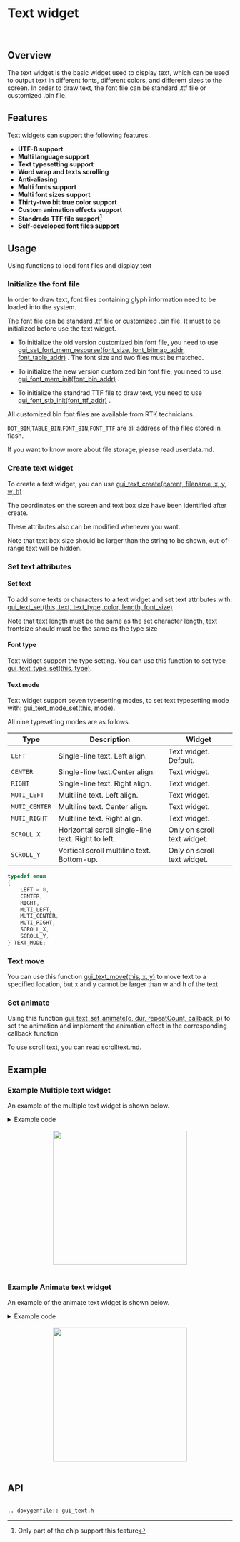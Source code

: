 # Text widget
<br>

## Overview

The text widget is the basic widget used to display text, which can be used to output text in different fonts, different colors, and different sizes to the screen. In order to draw text, the font file can be standard .ttf file or customized .bin file.

## Features

Text widgets can support the following features.

+ **UTF-8 support**
+ **Multi language support**
+ **Text typesetting support**
+ **Word wrap and texts scrolling**
+ **Anti-aliasing**
+ **Multi fonts support**
+ **Multi font sizes support**
+ **Thirty-two bit true color support**
+ **Custom animation effects support**
+ **Standrads TTF file support[^1]**
+ **Self-developed font files support**

[^1]: Only part of the chip support this feature

## Usage

Using functions to load font files and display text

### Initialize the font file

In order to draw text, font files containing glyph information need to be loaded into the system.

The font file can be standard .ttf file or customized .bin file. It must to be initialized before use the text widget.

+ To initialize the old version customized bin font file, you need to use [gui_set_font_mem_resourse(font_size, font_bitmap_addr, font_table_addr)](#api) . The font size and two files must be matched.

+ To initialize the new version customized bin font file, you need to use [gui_font_mem_init(font_bin_addr)](#api) .

+ To initialize the standrad TTF file to draw text, you need to use [gui_font_stb_init(font_ttf_addr)](#api) .

All customized bin font files are available from RTK technicians.

`DOT_BIN`,`TABLE_BIN`,`FONT_BIN`,`FONT_TTF` are all address of the files stored in flash.

If you want to know more about file storage, please read userdata.md.

### Create text widget

To create a text widget, you can use [gui_text_create(parent, filename, x, y, w, h)](#api)

The coordinates on the screen and text box size have been identified after create.

These attributes also can be modified whenever you want.

Note that text box size should be larger than the string to be shown, out-of-range text will be hidden.

### Set text attributes

#### Set text

To add some texts or characters to a text widget and set text attributes with: [gui_text_set(this, text, text_type, color, length, font_size)](#api)

Note that text length must be the same as the set character length, text frontsize should must be the same as the type size

#### Font type
Text widget support the type setting. You can use this function to set type
[gui_text_type_set(this, type)](#api).

#### Text mode
Text widget support seven typesetting modes, to set text typesetting mode with: [gui_text_mode_set(this, mode)](#api).

All nine typesetting modes are as follows.

|Type|Description|Widget|
|--|--|--|
|`LEFT`|Single-line text. Left align. |Text widget. Default.|
|`CENTER`|Single-line text.Center align.|Text widget.|
|`RIGHT`|Single-line text. Right align.|Text widget.|
|`MUTI_LEFT`|Multiline text. Left align.|Text widget.|
|`MUTI_CENTER`|Multiline text. Center align.|Text widget.|
|`MUTI_RIGHT`|Multiline text. Right align.|Text widget.|
|`SCROLL_X`|Horizontal scroll single-line text. Right to left.|Only on scroll text widget.|
|`SCROLL_Y`|Vertical scroll multiline text. Bottom-up.|Only on scroll text widget.|

```C
typedef enum
{
    LEFT = 0,
    CENTER,
    RIGHT,
    MUTI_LEFT,
    MUTI_CENTER,
    MUTI_RIGHT,
    SCROLL_X,
    SCROLL_Y,
} TEXT_MODE;
```

### Text move
You can use this function [gui_text_move(this, x, y)](#api) to move text to a specified location, but x and y cannot be larger than w and h of the text

### Set animate
Using this function [gui_text_set_animate(o, dur, repeatCount, callback, p)](#api) to set the animation and implement the animation effect in the corresponding callback function

To use scroll text, you can read scrolltext.md.

## Example

### Example Multiple text widget

An example of the multiple text widget is shown below.

<details> <summary>Example code</summary>

```C
#include "string.h"
#include "gui_obj.h"
#include "guidef.h"
#include "gui_text.h"
#include "draw_font.h"
#include "gui_app.h"
#include "rtk_gui_resource.h"

static char chinese[6] =
{
    0xE4, 0xB8, 0xAD,
    0xE6, 0x96, 0x87
};
static void app_launcher_ui_design(gui_app_t *app)
{
    gui_font_mem_init(HARMONYOS_SIZE24_BITS1_FONT_BIN);
    gui_font_mem_init(HARMONYOS_SIZE16_BITS4_FONT_BIN);
    gui_font_mem_init(SIMKAI_SIZE24_BITS4_FONT_BIN);
    gui_set_font_mem_resourse(32, GBK_32_32_DOT_BIN, GBK_UNICODE_TABLE_BIN);
    gui_set_font_mem_resourse(28, QUICKSAND_SEMIBOLD_28_BIN, CP500_TABLE_BIN);

    void *screen = &app->screen;

    gui_text_t *text1 = gui_text_create(screen,  "text1",  10, 10, 100, 50);
    gui_text_set(text1, chinese, GUI_FONT_SRC_BMP, 0xffffffff, strlen(chinese), 24);
    gui_text_type_set(text1, HARMONYOS_SIZE24_BITS1_FONT_BIN);
    gui_text_mode_set(text1, LEFT);

    gui_text_t *text2 = gui_text_create(screen,  "text2",  0, 50, 300, 50);
    gui_text_set(text2, "english", GUI_FONT_SRC_BMP, 0xff0000ff, 7, 16);
    gui_text_type_set(text2, HARMONYOS_SIZE16_BITS4_FONT_BIN);
    gui_text_mode_set(text2, LEFT);

    char *string = "TEXT_WIDGET";
    gui_text_t *text3 = gui_text_create(screen,  "text3",  0, 90, 300, 50);
    gui_text_set(text3, string, GUI_FONT_SRC_BMP, 0x0000ffff, strlen(string), 32);
    gui_text_type_set(text3, GBK_32_32_DOT_BIN);
    gui_text_mode_set(text3, CENTER);

    gui_text_t *text4 = gui_text_create(screen,  "text4",  0, 150, 100, 200);
    gui_text_set(text4, "ABCDEFGHIJKLMNOPQRSTUVWXYZ", GUI_FONT_SRC_BMP, 0xffff0000, 24, 24);
    gui_text_type_set(text4, SIMKAI_SIZE24_BITS4_FONT_BIN);
    gui_text_mode_set(text4, MUTI_CENTER);
}

```

</details></br>

<center><img  width="300" src= "https://foruda.gitee.com/images/1694429576419596614/3cc7bc43_9325830.png "/></center></br>

### Example Animate text widget

An example of the animate text widget is shown below.

<details> <summary>Example code</summary>

```C
#include "root_image_hongkong/ui_resource.h"
#include "string.h"
#include "gui_obj.h"
#include "guidef.h"
#include "gui_text.h"
#include "draw_font.h"

void change_text_cb(gui_text_t *obj)
{
    if (obj->animate->current_frame > 0 && obj->animate->current_frame < 50)
    {
        gui_text_move(obj, 50, 150);
        obj->utf_8 = "123456789";
    }
    else if (obj->animate->current_frame > 50 && obj->animate->current_frame < 100)
    {
        gui_text_move(obj, 200, 150);
        obj->utf_8 = "987654321";

    }
    else
    {
        gui_text_move(obj, 125, 50);
        obj->utf_8 = "abcdefghi";
    }
}

void page_tb_activity(void *parent)
{
    gui_font_mem_init(SIMKAI_SIZE24_BITS4_FONT_BIN);

    gui_text_t *text = gui_text_create(parent,  "text",  0, 0, 100, 200);
    gui_text_set(text, "ABCDEFGHI", GUI_FONT_SRC_BMP, 0xffff0000, 9, 24);
    gui_text_type_set(text, SIMKAI_SIZE24_BITS4_FONT_BIN);
    gui_text_mode_set(text, MUTI_CENTER);
    gui_text_set_animate(text, 5000, 15, change_text_cb, text);
}

```

</details></br>

<center><img width="300" src= "https://foruda.gitee.com/images/1701077306172011299/b0206172_13674272.gif "/></center>

<br>

## API

```eval_rst

.. doxygenfile:: gui_text.h

```
